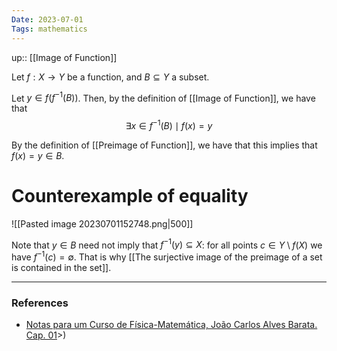 ```yaml
---
Date: 2023-07-01
Tags: mathematics
---
```

up:: [[Image of Function]]

Let $f: X \to Y$ be a function, and $B \subseteq Y$ a subset.

Let $y \in f(f^{-1}(B))$. Then, by the definition of [[Image of Function]], we have that 
$$\exists x \in f^{-1}(B) \mid f(x) = y$$

By the definition of [[Preimage of Function]], we have that this implies that $f(x) = y \in B$. 

# Counterexample of equality
![[Pasted image 20230701152748.png|500]]

Note that $y \in B$ need not imply that $f^{-1}(y) \subseteq X$: for all points $c \in Y \setminus f(X)$ we have $f^{-1}(c) = \emptyset$. That is why [[The surjective image of the preimage of a set is contained in the set]].

---
### References
- [Notas para um Curso de Física-Matemática, João Carlos Alves Barata. Cap. 01](http://denebola.if.usp.br/~jbarata/Notas_de_aula/arquivos/nc-cap01.pdf)>)